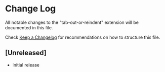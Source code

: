 # Change Log

All notable changes to the "tab-out-or-reindent" extension will be documented in this file.

Check [Keep a Changelog](http://keepachangelog.com/) for recommendations on how to structure this file.

## [Unreleased]

- Initial release
